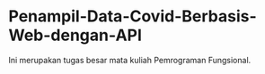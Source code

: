 # Penampil-Data-Covid-Berbasis-Web-dengan-API
Ini merupakan tugas besar mata kuliah Pemrograman Fungsional.
